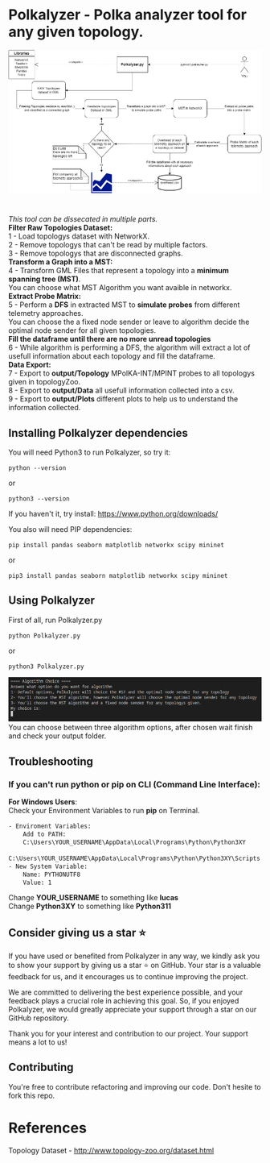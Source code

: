 # Polkalyzer - Polka analyzer tool for any given topology.

![Polkalyzer Explained](./imgs/PolkalyzerBehavior.png)
# 

_This tool can be dissecated in multiple parts._ <br>
**Filter Raw Topologies Dataset:** <br>
1 - Load topologys dataset with NetworkX. <br>
2 - Remove topologys that can't be read by multiple factors. <br>
3 - Remove topologys that are disconnected graphs. <br>
**Transform a Graph into a MST:** <br>
4 - Transform GML Files that represent a topology into a **minimum spanning tree (MST)**. <br>
You can choose what MST Algorithm you want avaible in networkx.<br>
**Extract Probe Matrix:** <br>
5 - Perform a **DFS** in extracted MST to **simulate probes** from different telemetry approaches. <br>
You can choose the a fixed node sender or leave to algorithm decide the optimal node sender for all given topologies. <br>
**Fill the dataframe until there are no more unread topologies** <br>
6 - While algorithm is performing a DFS, the algorithm will extract a lot of usefull information about each topology and fill the dataframe. <br>
**Data Export:** <br>
7 - Export to **output/Topology** MPolKA-INT/MPINT probes to all topologys given in topologyZoo. <br> 
8 - Export to **output/Data** all usefull information collected into a csv. <br>
9 - Export to **output/Plots** different plots to help us to understand the information collected. <br>

## Installing Polkalyzer dependencies
You will need Python3 to run Polkalyzer, so try it:
```
python --version
```
or
```
python3 --version
```
If you haven't it, try install: https://www.python.org/downloads/ <br>

You also will need PIP dependencies:
```
pip install pandas seaborn matplotlib networkx scipy mininet
```
or
```
pip3 install pandas seaborn matplotlib networkx scipy mininet
```

## Using Polkalyzer
First of all, run Polkalyzer.py
```
python Polkalyzer.py
```
or
```
python3 Polkalyzer.py
```
![Algorithm Choice](./imgs/AlgorithmChoice.png) <br>
You can choose between three algorithm options, after chosen wait finish and check your output folder. <br>

## Troubleshooting
### If you can't run python or pip on CLI (Command Line Interface): <br>
**For Windows Users**: <br>
Check your Environment Variables to run **pip** on Terminal. <br>
```
- Enviroment Variables:
    Add to PATH:
    C:\Users\YOUR_USERNAME\AppData\Local\Programs\Python\Python3XY
    C:\Users\YOUR_USERNAME\AppData\Local\Programs\Python\Python3XY\Scripts
- New System Variable:
    Name: PYTHONUTF8
    Value: 1
```
Change **YOUR_USERNAME** to something like **lucas** <br>
Change **Python3XY** to something like **Python311** <br>

## Consider giving us a star :star:

If you have used or benefited from Polkalyzer in any way, we kindly ask you to show your support by giving us a star :star: on GitHub.
Your star is a valuable feedback for us, and it encourages us to continue improving the project. 

We are committed to delivering the best experience possible, and your feedback plays a crucial role in achieving this goal. So, if you enjoyed Polkalyzer, we would greatly appreciate your support through a star on our GitHub repository.

Thank you for your interest and contribution to our project. Your support means a lot to us!

## Contributing
You're free to contribute refactoring and improving our code. Don't hesite to fork this repo.

# References
Topology Dataset - http://www.topology-zoo.org/dataset.html
